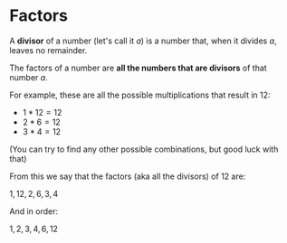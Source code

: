 
# Factors

A **divisor** of a number (let's call it $a$) is a number that, when it divides $a$, leaves no remainder.

The factors of a number are **all the numbers that are divisors** of that number $a$.

For example, these are all the possible multiplications that result in 12:

* $1*12=12$
* $2*6=12$
* $3*4=12$

(You can try to find any other possible combinations, but good luck with that)

From this we say that the factors (aka all the divisors) of 12 are:

$1,12,2,6,3,4$

And in order:

$1,2,3,4,6,12$
